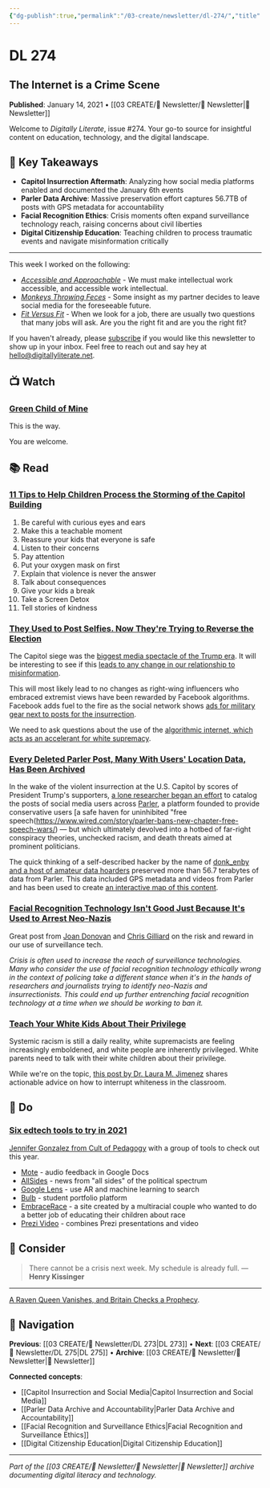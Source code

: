 ```yaml
---
{"dg-publish":true,"permalink":"/03-create/newsletter/dl-274/","title":"The Internet is a Crime Scene","tags":["internet-safety","social-media","misinformation","capitol-insurrection","surveillance","digital-citizenship"],"created":"2021-01-14","updated":"2025-01-06"}
---
```



# DL 274
## The Internet is a Crime Scene

**Published**: January 14, 2021 • [[03 CREATE/📧 Newsletter/📧 Newsletter\|📧 Newsletter]]

Welcome to *Digitally Literate*, issue #274. Your go-to source for insightful content on education, technology, and the digital landscape.

## 🔖 Key Takeaways
- **Capitol Insurrection Aftermath**: Analyzing how social media platforms enabled and documented the January 6th events
- **Parler Data Archive**: Massive preservation effort captures 56.7TB of posts with GPS metadata for accountability
- **Facial Recognition Ethics**: Crisis moments often expand surveillance technology reach, raising concerns about civil liberties
- **Digital Citizenship Education**: Teaching children to process traumatic events and navigate misinformation critically

---

This week I worked on the following:

- *[Accessible and Approachable](https://wiobyrne.com/accessible-and-approachable/)* - We must make intellectual work accessible, and accessible work intellectual.
- *[Monkeys Throwing Feces](https://wiobyrne.com/monkeys-throwing-feces/)* - Some insight as my partner decides to leave social media for the foreseeable future. 
- *[Fit Versus Fit](https://wiobyrne.com/fit-versus-fit/)* - When we look for a job, there are usually two questions that many jobs will ask. Are you the right fit and are you the right fit?

If you haven't already, please [subscribe](https://digitallyliterate.net/subscribe/) if you would like this newsletter to show up in your inbox. Feel free to reach out and say hey at [hello@digitallyliterate.net](mailto:hello@digitallyliterate.net).

## 📺 Watch

### [Green Child of Mine](https://www.youtube.com/watch?v=FddDNR3829M)

This is the way.

You are welcome. 

## 📚 Read

### [11 Tips to Help Children Process the Storming of the Capitol Building](https://www.childrenandscreens.com/media/press-releases/storming-of-the-capitol-building/)

1. Be careful with curious eyes and ears
2. Make this a teachable moment
3. Reassure your kids that everyone is safe
4. Listen to their concerns
5. Pay attention
6. Put your oxygen mask on first
7. Explain that violence is never the answer
8. Talk about consequences
9. Give your kids a break
10. Take a Screen Detox
11. Tell stories of kindness

### [They Used to Post Selfies. Now They're Trying to Reverse the Election](https://www.nytimes.com/2021-01-14/opinion/facebook-far-right.html)

The Capitol siege was the [biggest media spectacle of the Trump era](https://www.theguardian.com/commentisfree/2021/jan/11/the-capitol-siege-was-the-biggest-media-spectacle-of-the-trump-era). It will be interesting to see if this [leads to any change in our relationship to misinformation](https://www.wired.com/story/opinion-the-dc-riot-is-the-sandy-hook-of-the-disinformation-crisis/). 

This will most likely lead to no changes as right-wing influencers who embraced extremist views have been rewarded by Facebook algorithms. Facebook adds fuel to the fire as the social network shows [ads for military gear next to posts for the insurrection](https://www.buzzfeednews.com/article/ryanmac/facebook-profits-military-gear-ads-capitol-riot). 

We need to ask questions about the use of the [algorithmic internet, which acts as an accelerant for white supremacy](https://points.datasociety.net/how-tech-media-enabled-a-white-supremacist-coup-84fb75af5850).

### [Every Deleted Parler Post, Many With Users' Location Data, Has Been Archived](https://gizmodo.com/every-deleted-parler-post-many-with-users-location-dat-1846032466)

In the wake of the violent insurrection at the U.S. Capitol by scores of President Trump's supporters, [a lone researcher began an effort](https://www.vice.com/en/article/n7vqew/the-hacker-who-archived-parler-explains-how-she-did-it-and-what-comes-next) to catalog the posts of social media users across [Parler](https://www.vox.com/recode/2020-11-24/21579357/parler-app-trump-twitter-facebook-censorship), a platform founded to provide conservative users [a safe haven for uninhibited "free speech(https://www.wired.com/story/parler-bans-new-chapter-free-speech-wars/) — but which ultimately devolved into a hotbed of far-right conspiracy theories, unchecked racism, and death threats aimed at prominent politicians.

The quick thinking of a self-described hacker by the name of [donk_enby and a host of amateur data hoarders](https://thenewstack.io/how-parlers-data-was-harvested/) preserved more than 56.7 terabytes of data from Parler. This data included GPS metadata and videos from Parler and has been used to create [an interactive map of this content](https://thepatr10t.github.io/yall-Qaeda/). 

### [Facial Recognition Technology Isn't Good Just Because It's Used to Arrest Neo-Nazis](https://slate.com/technology/2021/01/facial-recognition-technology-capitol-siege.html)

Great post from [Joan Donovan](https://twitter.com/BostonJoan) and [Chris Gilliard](https://twitter.com/hypervisible) on the risk and reward in our use of surveillance tech.

*Crisis is often used to increase the reach of surveillance technologies. Many who consider the use of facial recognition technology ethically wrong in the context of policing take a different stance when it's in the hands of researchers and journalists trying to identify neo-Nazis and insurrectionists. This could end up further entrenching facial recognition technology at a time when we should be working to ban it.*

### [Teach Your White Kids About Their Privilege](https://offspring.lifehacker.com/teach-your-white-kids-about-their-privilege-1846050995)

Systemic racism is still a daily reality, white supremacists are feeling increasingly emboldened, and white people are inherently privileged. White parents need to talk with their white children about their privilege. 

While we're on the topic, [this post by Dr. Laura M. Jimenez](https://booktoss.org/2021-01-08/dear-liberal-white-teachers/) shares actionable advice on how to interrupt whiteness in the classroom.  

## 🔨 Do

### [Six edtech tools to try in 2021](https://www.cultofpedagogy.com/6-ed-tech-tools-to-try-in-2021/)

[Jennifer Gonzalez from Cult of Pedagogy](https://twitter.com/cultofpedagogy) with a group of tools to check out this year. 

- [Mote](https://www.justmote.me/) - audio feedback in Google Docs
- [AllSides](https://www.allsides.com/unbiased-balanced-news) - news from "all sides" of the political spectrum
- [Google Lens](https://lens.google.com/) - use AR and machine learning to search
- [Bulb](https://my.bulbapp.com/) - student portfolio platform
- [EmbraceRace](https://www.embracerace.org/) - a site created by a multiracial couple who wanted to do a better job of educating their children about race
- [Prezi Video](https://prezi.com/video/) - combines Prezi presentations and video

## 🤔 Consider

> There cannot be a crisis next week. My schedule is already full.
> — **Henry Kissinger**

---

[A Raven Queen Vanishes, and Britain Checks a Prophecy](https://www.nytimes.com/2021-01-14/world/europe/tower-of-london-missing-raven-merlina.html).

## 🔗 Navigation

**Previous**: [[03 CREATE/📧 Newsletter/DL 273\|DL 273]] • **Next**: [[03 CREATE/📧 Newsletter/DL 275\|DL 275]] • **Archive**: [[03 CREATE/📧 Newsletter/📧 Newsletter\|📧 Newsletter]]

**Connected concepts**:
- [[Capitol Insurrection and Social Media\|Capitol Insurrection and Social Media]]
- [[Parler Data Archive and Accountability\|Parler Data Archive and Accountability]]
- [[Facial Recognition and Surveillance Ethics\|Facial Recognition and Surveillance Ethics]]
- [[Digital Citizenship Education\|Digital Citizenship Education]]

---

*Part of the [[03 CREATE/📧 Newsletter/📧 Newsletter\|📧 Newsletter]] archive documenting digital literacy and technology.*